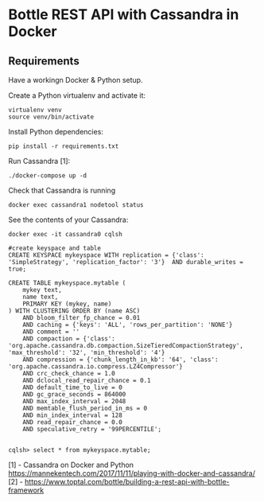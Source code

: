 # Bottle REST API with Cassandra in Docker

## Requirements

Have a workingn Docker & Python setup.

Create a Python virtualenv and activate it:
```
virtualenv venv
source venv/bin/activate
```

Install Python dependencies:
```
pip install -r requirements.txt
```


Run Cassandra [1]:
```
./docker-compose up -d
```

Check that Cassandra is running
```
docker exec cassandra1 nodetool status
```

See the contents of your Cassandra:
```
docker exec -it cassandra0 cqlsh

#create keyspace and table
CREATE KEYSPACE mykeyspace WITH replication = {'class': 'SimpleStrategy', 'replication_factor': '3'}  AND durable_writes = true;

CREATE TABLE mykeyspace.mytable (
    mykey text,
    name text,
    PRIMARY KEY (mykey, name)
) WITH CLUSTERING ORDER BY (name ASC)
    AND bloom_filter_fp_chance = 0.01
    AND caching = {'keys': 'ALL', 'rows_per_partition': 'NONE'}
    AND comment = ''
    AND compaction = {'class': 'org.apache.cassandra.db.compaction.SizeTieredCompactionStrategy', 'max_threshold': '32', 'min_threshold': '4'}
    AND compression = {'chunk_length_in_kb': '64', 'class': 'org.apache.cassandra.io.compress.LZ4Compressor'}
    AND crc_check_chance = 1.0
    AND dclocal_read_repair_chance = 0.1
    AND default_time_to_live = 0
    AND gc_grace_seconds = 864000
    AND max_index_interval = 2048
    AND memtable_flush_period_in_ms = 0
    AND min_index_interval = 128
    AND read_repair_chance = 0.0
    AND speculative_retry = '99PERCENTILE';


cqlsh> select * from mykeyspace.mytable;
```

[1] - Cassandra on Docker and Python https://mannekentech.com/2017/11/11/playing-with-docker-and-cassandra/
[2] - https://www.toptal.com/bottle/building-a-rest-api-with-bottle-framework
